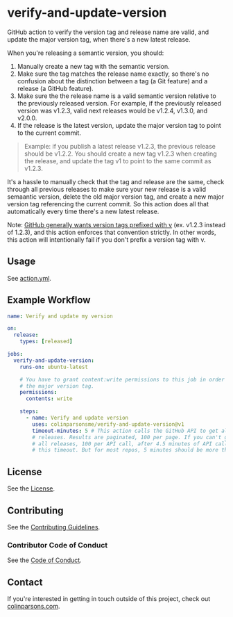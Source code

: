 # verify-and-update-version

GitHub action to verify the version tag and release name are valid, and update
the major version tag, when there's a new latest release.

When you're releasing a semantic version, you should:

1. Manually create a new tag with the semantic version.
2. Make sure the tag matches the release name exactly, so there's no confusion
   about the distinction between a tag (a Git feature) and a release (a GitHub
   feature).
3. Make sure the the release name is a valid semantic version relative to the
   previously released version. For example, if the previously released version
   was v1.2.3, valid next releases would be v1.2.4, v1.3.0, and v2.0.0.
4. If the release is the latest version, update the major version tag to point
   to the current commit.

> Example: if you publish a latest release v1.2.3, the previous release should
> be v1.2.2. You should create a new tag v1.2.3 when creating the release, and
> update the tag v1 to point to the same commit as v1.2.3.

It's a hassle to manually check that the tag and release are the same, check
through all previous releases to make sure your new release is a valid semaantic
version, delete the old major version tag, and create a new major version tag
referencing the current commit. So this action does all that automatically every
time there's a new latest release.

Note:
[GitHub generally wants version tags prefixed with v](https://docs.github.com/en/actions/creating-actions/about-custom-actions#using-tags-for-release-management)
(ex. v1.2.3 instead of 1.2.3), and this action enforces that convention
strictly. In other words, this action will intentionally fail if you don't
prefix a version tag with v.

## Usage

See [action.yml](action.yml).

## Example Workflow

```yaml
name: Verify and update my version

on:
  release:
    types: [released]

jobs:
  verify-and-update-version:
    runs-on: ubuntu-latest

    # You have to grant content:write permissions to this job in order to update
    # the major version tag.
    permissions:
      contents: write

    steps:
      - name: Verify and update version
        uses: colinparsonsme/verify-and-update-version@v1
        timeout-minutes: 5 # This action calls the GitHub API to get all previous
        # releases. Results are paginated, 100 per page. If you can't get through
        # all releases, 100 per API call, after 4.5 minutes of API calls, increase
        # this timeout. But for most repos, 5 minutes should be more than enough.
```

## License

See the [License](LICENSE).

## Contributing

See the [Contributing Guidelines](CONTRIBUTING.md).

### Contributor Code of Conduct

See the [Code of Conduct](CODE-OF-CONDUCT.md).

## Contact

If you're interested in getting in touch outside of this project, check out
[colinparsons.com](https://colinparsons.com).
